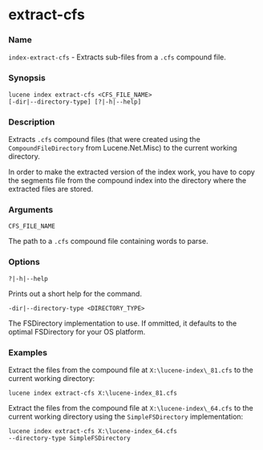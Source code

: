# extract-cfs

### Name

`index-extract-cfs` - Extracts sub-files from a `.cfs` compound file.

### Synopsis

<code>lucene index extract-cfs \<CFS_FILE_NAME> [-dir|--directory-type] [?|-h|--help]</code>

### Description

Extracts `.cfs` compound files (that were created using the `CompoundFileDirectory` from Lucene.Net.Misc) to the current working directory.

In order to make the extracted version of the index work, you have to copy the segments file from the compound index into the directory where the extracted files are stored.

### Arguments

`CFS_FILE_NAME`

The path to a `.cfs` compound file containing words to parse.

### Options

`?|-h|--help`

Prints out a short help for the command.

`-dir|--directory-type <DIRECTORY_TYPE>`

The FSDirectory implementation to use. If ommitted, it defaults to the optimal FSDirectory for your OS platform.

### Examples

Extract the files from the compound file at `X:\lucene-index\_81.cfs` to the current working directory:

<code>lucene index extract-cfs X:\lucene-index\_81.cfs</code>


Extract the files from the compound file at `X:\lucene-index\_64.cfs` to the current working directory using the `SimpleFSDirectory` implementation:

<code>lucene index extract-cfs X:\lucene-index\_64.cfs --directory-type SimpleFSDirectory</code>
